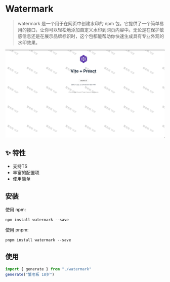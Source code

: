 # Watermark

> watermark 是一个用于在网页中创建水印的 npm 包。它提供了一个简单易用的接口，让你可以轻松地添加自定义水印到网页内容中。无论是在保护敏感信息还是在展示品牌标识时，这个包都能帮助你快速生成具有专业外观的水印效果。

<img src="./public/demo.jpg" />


## ✨ 特性

- 支持TS
- 丰富的配置项
- 使用简单

## 安装

使用 npm:
```
npm install watermark --save
```

使用 pnpm:
```
pnpm install watermark --save
```

## 使用

```js
import { generate } from "./watermark"
generate("蟹老板 18岁")
```